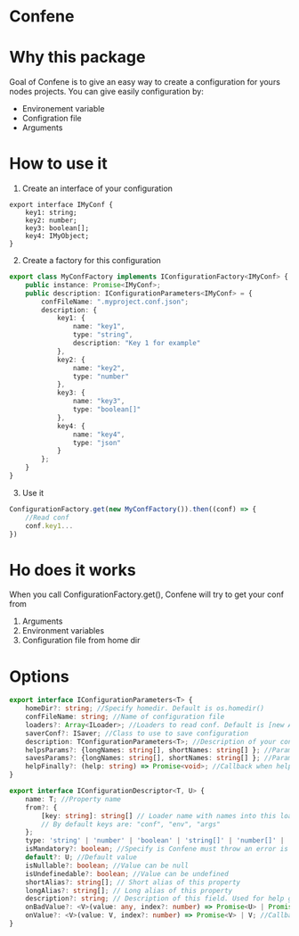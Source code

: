 # Confene

# Why this package
Goal of Confene is to give an easy way to create a configuration for yours nodes projects. You can give easily configuration by:
* Environement variable
* Configration file
* Arguments

# How to use it
1. Create an interface of your configuration
```typepscript
export interface IMyConf {
    key1: string;
    key2: number;
    key3: boolean[];
    key4: IMyObject;
}
```
2. Create a factory for this configuration
```typescript
export class MyConfFactory implements IConfigurationFactory<IMyConf> {
    public instance: Promise<IMyConf>;
    public description: IConfigurationParameters<IMyConf> = {
        confFileName: ".myproject.conf.json";
        description: {
            key1: {
                name: "key1",
                type: "string",
                description: "Key 1 for example"
            },
            key2: {
                name: "key2",
                type: "number"
            },
            key3: {
                name: "key3",
                type: "boolean[]"
            },
            key4: {
                name: "key4",
                type: "json"
            }
        };
    }
}
```

3. Use it
```typescript
ConfigurationFactory.get(new MyConfFactory()).then((conf) => {
    //Read conf
    conf.key1...
})
```

# Ho does it works
When you call ConfigurationFactory.get(), Confene will try to get your conf from
1. Arguments
2. Environment variables
3. Configuration file from home dir

# Options
```typescript
export interface IConfigurationParameters<T> {
    homeDir?: string; //Specify homedir. Default is os.homedir()
    confFileName: string; //Name of configuration file
    loaders?: Array<ILoader>; //Loaders to read conf. Default is [new ArgsLoader(), new EnvLoader(), new ConfLoader()]
    saverConf?: ISaver; //Class to use to save configuration
    description: TConfigurationParameters<T>; //Description of your configuration object
    helpsParams?: {longNames: string[], shortNames: string[] }; //Parameters to show help. By default : --help, -h
    savesParams?: {longNames: string[], shortNames: string[] }; //Parameters to save conf. By default : --save
    helpFinally?: (help: string) => Promise<void>; //Callback when help is shown. By default : console.log(help) && process.exit(0);
}
```

```typescript
export interface IConfigurationDescriptor<T, U> {
    name: T; //Property name
    from?: {
        [key: string]: string[] // Loader name with names into this loader. With it, you can (for example) choose differents keys for conf from arguments and from file
        // By default keys are: "conf", "env", "args"
    };
    type: 'string' | 'number' | 'boolean' | 'string[]' | 'number[]' | 'boolean[]' | 'json'; //Type of property
    isMandatory?: boolean; //Specify is Confene must throw an error is value isn't specified
    default?: U; //Default value
    isNullable?: boolean; //Value can be null
    isUndefinedable?: boolean; //Value can be undefined
    shortAlias?: string[]; // Short alias of this property
    longAlias?: string[]; // Long alias of this property
    description?: string; // Description of this field. Used for help generation
    onBadValue?: <V>(value: any, index?: number) => Promise<U> | Promise<V> | U | V; //Callback on a bad value
    onValue?: <V>(value: V, index?: number) => Promise<V> | V; //Callback on a good value
}
```